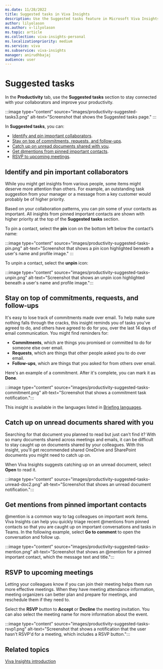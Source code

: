 ```yaml
---
ms.date: 11/28/2022
title: Suggested tasks in Viva Insights
description: Use the Suggested tasks feature in Microsoft Viva Insights
author: lilyolason
ms.author: v-lilyolason
ms.topic: article
ms.collection: viva-insights-personal
ms.localizationpriority: medium 
ms.service: viva
ms.subservice: viva-insights
manager: anirudhbajaj
audience: user
---
```


# Suggested tasks

In the **Productivity** tab, use the **Suggested tasks** section to stay connected with your collaborators and improve your productivity.

:::image type="content" source="images/productivity-suggested-tasks3.png" alt-text="Screenshot that shows the Suggested tasks page." :::

In **Suggested tasks**, you can:

* [Identify and pin important collaborators](#identify-and-pin-important-collaborators).  
* [Stay on top of commitments, requests, and follow-ups](#stay-on-top-of-commitments-requests-and-follow-ups). 
* [Catch up on unread documents shared with you](#catch-up-on-unread-documents-shared-with-you).
* [Get @mentions from pinned important contacts](#get-mentions-from-pinned-important-contacts).
* [RSVP to upcoming meetings](#rsvp-to-upcoming-meetings).
 
## Identify and pin important collaborators  

While you might get insights from various people, some items might deserve more attention than others. For example, an outstanding task suggestion from your manager or a message from a key customer would probably be of higher priority.  

Based on your collaboration patterns, you can pin some of your contacts as important. All insights from pinned important contacts are shown with higher priority at the top of the **Suggested tasks** section.  

To pin a contact, select the **pin** icon on the bottom left below the contact’s name:

:::image type="content" source="images/productivity-suggested-tasks-pin.png" alt-text="Screenshot that shows a pin icon highlighted beneath a user's name and profile image." :::


To unpin a contact, select the **unpin** icon:

:::image type="content" source="images/productivity-suggested-tasks-unpin.png" alt-text="Screenshot that shows an unpin icon highlighted beneath a user's name and profile image.":::

## Stay on top of commitments, requests, and follow-ups

It's easy to lose track of commitments made over email. To help make sure nothing falls through the cracks, this insight reminds you of tasks you've agreed to do, and others have agreed to do for you, over the last 14 days of email communication. You might find reminders for:

* **Commitments**, which are things you promised or committed to do for someone else over email.
* **Requests**, which are things that other people asked you to do over email.
* **Follow-ups**, which are things that you asked for from others over email.

Here's an example of a commitment. After it's complete, you can mark it as **Done**.

:::image type="content" source="images/productivity-suggested-tasks-commitment.png" alt-text="Screenshot that shows a commitment task notification.":::

This insight is available in the languages listed in [Briefing languages](../briefing/be-languages.md).

## Catch up on unread documents shared with you

Searching for that document you planned to read but just can't find it? With so many documents shared across meetings and emails, it can be difficult to stay caught up on documents shared by your colleagues. With this insight, you'll get recommended shared OneDrive and SharePoint documents you might need to catch up on.

When Viva Insights suggests catching up on an unread document, select **Open** to read it.

:::image type="content" source="images/productivity-suggested-tasks-unread-doc2.png" alt-text="Screenshot that shows an unread document notification.":::

## Get mentions from pinned important contacts

@mention is a common way to tag colleagues on important work items. Viva Insights can help you quickly triage recent @mentions from pinned contacts so that you are caught up on important conversations and tasks in Teams. In the following example, select **Go to comment** to open the conversation and follow up.

:::image type="content" source="images/productivity-suggested-tasks-mention.png" alt-text="Screenshot that shows an @mention for a pinned important contact, which the message text and title.":::

## RSVP to upcoming meetings 

Letting your colleagues know if you can join their meeting helps them run more effective meetings. When they have meeting attendance information, meeting organizers can better plan and prepare for meetings, and reschedule them if they need to. 

Select the **RSVP** button to **Accept** or **Decline** the meeting invitation. You can also select the meeting name for more information about the event.

:::image type="content" source="images/productivity-suggested-tasks-rsvp1.png" alt-text="Screenshot that shows a notification that the user hasn't RSVP'd for a meeting, which includes a RSVP button.":::

## Related topics

[Viva Insights introduction](../introduction.md)
 
